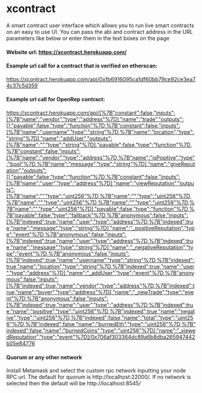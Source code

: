 # xcontract
A smart contract user interface which allows you to run live smart contracts on an easy to use UI. You can pass the abi and contract address in the URL parameters like below or enter them in the text boxes on the page

#### Website url: https://xcontract.herokuapp.com/

#### Example url call for a contract that is verified on etherscan:
https://xcontract.herokuapp.com/api/0xfb6916095ca1df60bb79ce92ce3ea74c37c5d359

#### Example url call for OpenRep contract: 
https://xcontract.herokuapp.com/api/[%7B"constant":false,"inputs":[%7B"name":"vendor","type":"address"%7D],"name":"trade","outputs":[],"payable":false,"type":"function"%7D,%7B"constant":false,"inputs":[%7B"name":"username","type":"string"%7D,%7B"name":"location","type":"string"%7D],"name":"addUser","outputs":[%7B"name":"","type":"string"%7D],"payable":false,"type":"function"%7D,%7B"constant":false,"inputs":[%7B"name":"vendor","type":"address"%7D,%7B"name":"isPositive","type":"bool"%7D,%7B"name":"message","type":"string"%7D],"name":"giveReputation","outputs":[],"payable":false,"type":"function"%7D,%7B"constant":false,"inputs":[%7B"name":"user","type":"address"%7D],"name":"viewReputation","outputs":[%7B"name":"","type":"uint256"%7D,%7B"name":"","type":"uint256"%7D,%7B"name":"","type":"uint256"%7D,%7B"name":"","type":"uint256"%7D,%7B"name":"","type":"uint256"%7D],"payable":false,"type":"function"%7D,%7B"payable":false,"type":"fallback"%7D,%7B"anonymous":false,"inputs":[%7B"indexed":true,"name":"user","type":"address"%7D,%7B"indexed":true,"name":"message","type":"string"%7D],"name":"_positiveReputation","type":"event"%7D,%7B"anonymous":false,"inputs":[%7B"indexed":true,"name":"user","type":"address"%7D,%7B"indexed":true,"name":"message","type":"string"%7D],"name":"_negativeReputation","type":"event"%7D,%7B"anonymous":false,"inputs":[%7B"indexed":true,"name":"username","type":"string"%7D,%7B"indexed":true,"name":"location","type":"string"%7D,%7B"indexed":true,"name":"user","type":"address"%7D],"name":"_addUser","type":"event"%7D,%7B"anonymous":false,"inputs":[%7B"indexed":true,"name":"vendor","type":"address"%7D,%7B"indexed":true,"name":"buyer","type":"address"%7D],"name":"_newTrade","type":"event"%7D,%7B"anonymous":false,"inputs":[%7B"indexed":true,"name":"user","type":"address"%7D,%7B"indexed":true,"name":"positive","type":"uint256"%7D,%7B"indexed":true,"name":"negative","type":"uint256"%7D,%7B"indexed":false,"name":"total","type":"uint256"%7D,%7B"indexed":false,"name":"burnedEth","type":"uint256"%7D,%7B"indexed":false,"name":"burnedCoins","type":"uint256"%7D],"name":"_viewedReputation","type":"event"%7D]/0x706af303364dc89a6b8dba265947442b05e84776

#### Quorum or any other network
Install Metamask and select the custom rpc network inputting your node RPC url. The default for quorum is http://localhost:22000/. If no network is selected then the default will be http://localhost:8545/
